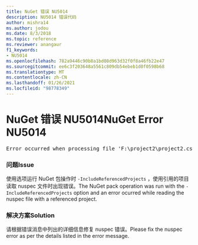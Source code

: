 ```yaml
---
title: NuGet 错误 NU5014
description: NU5014 错误代码
author: mishra14
ms.author: jodou
ms.date: 8/3/2018
ms.topic: reference
ms.reviewer: anangaur
f1_keywords:
- NU5014
ms.openlocfilehash: 782a9446c90b8a1bd08d963d32f0f8a46fb22e47
ms.sourcegitcommit: ee6c3f203648a5561c809db54ebeb1d0f0598b68
ms.translationtype: MT
ms.contentlocale: zh-CN
ms.lasthandoff: 01/26/2021
ms.locfileid: "98778349"
---
```

# <a name="nuget-error-nu5014"></a><span data-ttu-id="bd608-103">NuGet 错误 NU5014</span><span class="sxs-lookup"><span data-stu-id="bd608-103">NuGet Error NU5014</span></span>
<pre>Error occurred when processing file 'F:\project2\project2.csproj': The 'id' start tag on line 4 position 10 does not match the end tag of 'ids'. Line 4, position 20.</pre>

### <a name="issue"></a><span data-ttu-id="bd608-104">问题</span><span class="sxs-lookup"><span data-stu-id="bd608-104">Issue</span></span>

<span data-ttu-id="bd608-105">使用选项运行 NuGet 包操作时 `-IncludeReferencedProjects` ，使用引用的项目读取 nuspec 文件时出现错误。</span><span class="sxs-lookup"><span data-stu-id="bd608-105">The NuGet pack operation was run with the `-IncludeReferencedProjects` option and an error ocurred while reading the nuspec file with a referenced project.</span></span>


### <a name="solution"></a><span data-ttu-id="bd608-106">解决方案</span><span class="sxs-lookup"><span data-stu-id="bd608-106">Solution</span></span>

<span data-ttu-id="bd608-107">请根据错误消息中列出的详细信息修复 nuspec 错误。</span><span class="sxs-lookup"><span data-stu-id="bd608-107">Please fix the nuspec error as per the details listed in the error message.</span></span>

